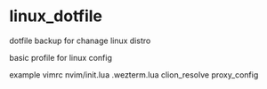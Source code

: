 # linux_dotfile
dotfile backup for chanage linux distro

basic profile for linux config

example vimrc nvim/init.lua .wezterm.lua clion_resolve proxy_config
